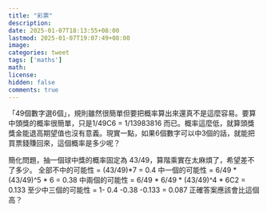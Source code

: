 ```yaml
---
title: "彩票"
description: 
date: 2025-01-07T18:13:55+08:00
lastmod: 2025-01-07T19:07:49+08:00
image: 
categories: tweet
tags: ['maths']
math: 
license: 
hidden: false
comments: true
---
```


「49個數字選6個」，規則雖然很簡單但要把概率算出來還真不是這麼容易。要算中頭獎的概率很簡單，只是1/49C6 = 1/13983816 而已。概率這麼低，就算頭獎獎金能退高期望值也沒有意義。現實一點，如果6個數字可以中3個的話，就能把買票錢賺回來，這個概率是多少呢？

簡化問題，抽一個球中獎的概率固定為 43/49，算階乘實在太麻煩了，希望差不了多少。
全部不中的可能性 = (43/49)*7 = 0.4
中一個的可能性 = 6/49 * (43/49)^5 * 6 = 0.38
中兩個的可能性 = 6/49 * 6/49 * (43/49)^4 * 6C2 = 0.133
至少中三個的可能性 = 1- 0.4 -0.38 -0.133 = 0.087
正確答案應該會比這個高？

